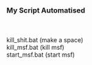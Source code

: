 <h3><strong>My Script Automatised</strong></h3><br><br>
kill_shit.bat (make a space)<br>
kill_msf.bat (kill msf)<br>
start_msf.bat (start msf)<br>
